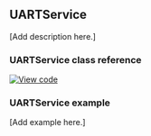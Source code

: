 ## UARTService

[Add description here.]

### UARTService class reference

[![View code](http://www.mbed.com/embed/?type=library)](http://os-doc-builder.test.mbed.com/docs/v5.7/mbed-os-api-doxy/class_u_a_r_t_service.html)

### UARTService example

[Add example here.]
